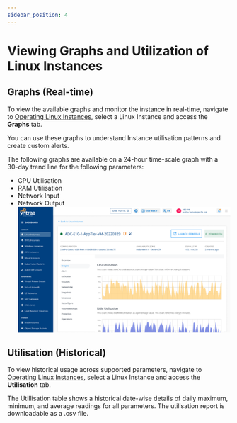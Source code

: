 ```yaml
---
sidebar_position: 4
---
```

# Viewing Graphs and Utilization of Linux Instances

## Graphs (Real-time)

To view the available graphs and monitor the instance in real-time, navigate to  [Operating Linux Instances](AboutLinuxInstances.md), select a Linux Instance and access the **Graphs** tab.

You can use these graphs to understand Instance utilisation patterns and create custom alerts.

The following graphs are available on a 24-hour time-scale graph with a 30-day trend line for the following parameters:

- CPU Utilisation
- RAM Utilisation
- Network Input
- Network Output
![utilisation](img/utilisation.png)
## Utilisation (Historical)

To view historical usage across supported parameters, navigate to [Operating Linux Instances](AboutLinuxInstances.md), select a Linux Instance and access the **Utilisation** tab.

The Utillisation table shows a historical date-wise details of daily maximum, minimum, and average readings for all parameters. The utilisation report is downloadable as a .csv file. 





